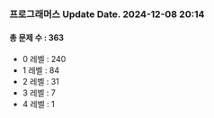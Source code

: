 ### 프로그래머스 Update Date. 2024-12-08 20:14
#### 총 문제 수 : 363
- 0 레벨 : 240
- 1 레벨 : 84
- 2 레벨 : 31
- 3 레벨 : 7
- 4 레벨 : 1
